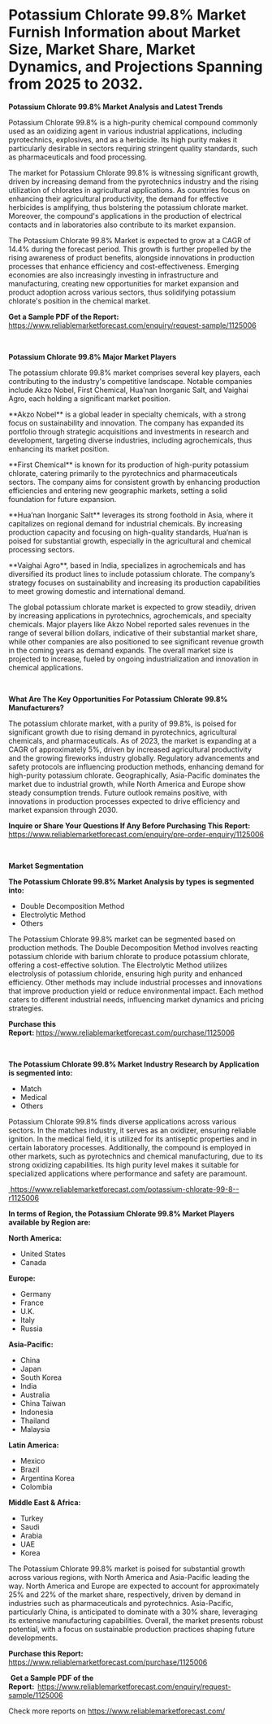 <p><h1>Potassium Chlorate 99.8% Market Furnish Information about Market Size, Market Share, Market Dynamics, and Projections Spanning from 2025 to 2032.</h1></p><p><strong>Potassium Chlorate 99.8% Market Analysis and Latest Trends</strong></p>
<p><p>Potassium Chlorate 99.8% is a high-purity chemical compound commonly used as an oxidizing agent in various industrial applications, including pyrotechnics, explosives, and as a herbicide. Its high purity makes it particularly desirable in sectors requiring stringent quality standards, such as pharmaceuticals and food processing.</p><p>The market for Potassium Chlorate 99.8% is witnessing significant growth, driven by increasing demand from the pyrotechnics industry and the rising utilization of chlorates in agricultural applications. As countries focus on enhancing their agricultural productivity, the demand for effective herbicides is amplifying, thus bolstering the potassium chlorate market. Moreover, the compound's applications in the production of electrical contacts and in laboratories also contribute to its market expansion.</p><p>The Potassium Chlorate 99.8% Market is expected to grow at a CAGR of 14.4% during the forecast period. This growth is further propelled by the rising awareness of product benefits, alongside innovations in production processes that enhance efficiency and cost-effectiveness. Emerging economies are also increasingly investing in infrastructure and manufacturing, creating new opportunities for market expansion and product adoption across various sectors, thus solidifying potassium chlorate's position in the chemical market.</p></p>
<p><strong>Get a Sample PDF of the Report:&nbsp;</strong> <a href="https://www.reliablemarketforecast.com/enquiry/request-sample/1125006?utm_campaign=2736&utm_medium=2&utm_source=Github&utm_content=ia&utm_term=21032025&utm_id=potassium-chlorate-998">https://www.reliablemarketforecast.com/enquiry/request-sample/1125006</a></p>
<p>&nbsp;</p>
<p><strong>Potassium Chlorate 99.8% Major Market Players</strong></p>
<p><p>The potassium chlorate 99.8% market comprises several key players, each contributing to the industry's competitive landscape. Notable companies include Akzo Nobel, First Chemical, Hua’nan Inorganic Salt, and Vaighai Agro, each holding a significant market position.</p><p>**Akzo Nobel** is a global leader in specialty chemicals, with a strong focus on sustainability and innovation. The company has expanded its portfolio through strategic acquisitions and investments in research and development, targeting diverse industries, including agrochemicals, thus enhancing its market position. </p><p>**First Chemical** is known for its production of high-purity potassium chlorate, catering primarily to the pyrotechnics and pharmaceuticals sectors. The company aims for consistent growth by enhancing production efficiencies and entering new geographic markets, setting a solid foundation for future expansion.</p><p>**Hua’nan Inorganic Salt** leverages its strong foothold in Asia, where it capitalizes on regional demand for industrial chemicals. By increasing production capacity and focusing on high-quality standards, Hua’nan is poised for substantial growth, especially in the agricultural and chemical processing sectors.</p><p>**Vaighai Agro**, based in India, specializes in agrochemicals and has diversified its product lines to include potassium chlorate. The company’s strategy focuses on sustainability and increasing its production capabilities to meet growing domestic and international demand.</p><p>The global potassium chlorate market is expected to grow steadily, driven by increasing applications in pyrotechnics, agrochemicals, and specialty chemicals. Major players like Akzo Nobel reported sales revenues in the range of several billion dollars, indicative of their substantial market share, while other companies are also positioned to see significant revenue growth in the coming years as demand expands. The overall market size is projected to increase, fueled by ongoing industrialization and innovation in chemical applications.</p></p>
<p>&nbsp;</p>
<p><strong>What Are The Key Opportunities For Potassium Chlorate 99.8% Manufacturers?</strong></p>
<p><p>The potassium chlorate market, with a purity of 99.8%, is poised for significant growth due to rising demand in pyrotechnics, agricultural chemicals, and pharmaceuticals. As of 2023, the market is expanding at a CAGR of approximately 5%, driven by increased agricultural productivity and the growing fireworks industry globally. Regulatory advancements and safety protocols are influencing production methods, enhancing demand for high-purity potassium chlorate. Geographically, Asia-Pacific dominates the market due to industrial growth, while North America and Europe show steady consumption trends. Future outlook remains positive, with innovations in production processes expected to drive efficiency and market expansion through 2030.</p></p>
<p><strong>Inquire or Share Your Questions If Any Before Purchasing This Report:</strong> <a href="https://www.reliablemarketforecast.com/enquiry/pre-order-enquiry/1125006?utm_campaign=2736&utm_medium=2&utm_source=Github&utm_content=ia&utm_term=21032025&utm_id=potassium-chlorate-998">https://www.reliablemarketforecast.com/enquiry/pre-order-enquiry/1125006</a></p>
<p>&nbsp;</p>
<p><strong>Market Segmentation</strong></p>
<p><strong>The Potassium Chlorate 99.8% Market Analysis by types is segmented into:</strong></p>
<p><ul><li>Double Decomposition Method</li><li>Electrolytic Method</li><li>Others</li></ul></p>
<p><p>The Potassium Chlorate 99.8% market can be segmented based on production methods. The Double Decomposition Method involves reacting potassium chloride with barium chlorate to produce potassium chlorate, offering a cost-effective solution. The Electrolytic Method utilizes electrolysis of potassium chloride, ensuring high purity and enhanced efficiency. Other methods may include industrial processes and innovations that improve production yield or reduce environmental impact. Each method caters to different industrial needs, influencing market dynamics and pricing strategies.</p></p>
<p><strong>Purchase this Report:&nbsp;</strong><a href="https://www.reliablemarketforecast.com/purchase/1125006?utm_campaign=2736&utm_medium=2&utm_source=Github&utm_content=ia&utm_term=21032025&utm_id=potassium-chlorate-998">https://www.reliablemarketforecast.com/purchase/1125006</a></p>
<p>&nbsp;</p>
<p><strong>The Potassium Chlorate 99.8% Market Industry Research by Application is segmented into:</strong></p>
<p><ul><li>Match</li><li>Medical</li><li>Others</li></ul></p>
<p><p>Potassium Chlorate 99.8% finds diverse applications across various sectors. In the matches industry, it serves as an oxidizer, ensuring reliable ignition. In the medical field, it is utilized for its antiseptic properties and in certain laboratory processes. Additionally, the compound is employed in other markets, such as pyrotechnics and chemical manufacturing, due to its strong oxidizing capabilities. Its high purity level makes it suitable for specialized applications where performance and safety are paramount.</p></p>
<p><a href="https://www.reliablemarketforecast.com/potassium-chlorate-99-8--r1125006?utm_campaign=2736&utm_medium=2&utm_source=Github&utm_content=ia&utm_term=21032025&utm_id=potassium-chlorate-998">&nbsp;https://www.reliablemarketforecast.com/potassium-chlorate-99-8--r1125006</a></p>
<p><strong>In terms of Region, the Potassium Chlorate 99.8% Market Players available by Region are:</strong></p>
<p>
    <p> <strong> North America: </strong>
        <ul>
            <li>United States</li>
            <li>Canada</li>
        </ul>
        </p> 
    <p> <strong> Europe: </strong>
        <ul>
            <li>Germany</li>
            <li>France</li>
            <li>U.K.</li>
            <li>Italy</li>
            <li>Russia</li>
        </ul>
        </p> 
    <p> <strong> Asia-Pacific: </strong>
        <ul>
            <li>China</li>
            <li>Japan</li>
            <li>South Korea</li>
            <li>India</li>
            <li>Australia</li>
            <li>China Taiwan</li>
            <li>Indonesia</li>
            <li>Thailand</li>
            <li>Malaysia</li>
        </ul>
        </p> 
    <p> <strong> Latin America: </strong>
        <ul>
            <li>Mexico</li>
            <li>Brazil</li>
            <li>Argentina Korea</li>
            <li>Colombia</li>
        </ul>
        </p> 
    <p> <strong> Middle East & Africa: </strong>
        <ul>
            <li>Turkey</li>
            <li>Saudi</li>
            <li>Arabia</li>
            <li>UAE</li>
            <li>Korea</li>
        </ul>
    </p>
    </p>
<p><p>The Potassium Chlorate 99.8% market is poised for substantial growth across various regions, with North America and Asia-Pacific leading the way. North America and Europe are expected to account for approximately 25% and 22% of the market share, respectively, driven by demand in industries such as pharmaceuticals and pyrotechnics. Asia-Pacific, particularly China, is anticipated to dominate with a 30% share, leveraging its extensive manufacturing capabilities. Overall, the market presents robust potential, with a focus on sustainable production practices shaping future developments.</p></p>
<p><strong>Purchase this Report: </strong><a href="https://www.reliablemarketforecast.com/purchase/1125006?utm_campaign=2736&utm_medium=2&utm_source=Github&utm_content=ia&utm_term=21032025&utm_id=potassium-chlorate-998">https://www.reliablemarketforecast.com/purchase/1125006</a></p>
<p>&nbsp;<strong>Get a Sample PDF of the Report:&nbsp;&nbsp;</strong><a href="https://www.reliablemarketforecast.com/enquiry/request-sample/1125006?utm_campaign=2736&utm_medium=2&utm_source=Github&utm_content=ia&utm_term=21032025&utm_id=potassium-chlorate-998">https://www.reliablemarketforecast.com/enquiry/request-sample/1125006</a></p>
<p><strong></strong></p>
<p>Check more reports on <a href="https://www.reliablemarketforecast.com/?utm_campaign=2736&utm_medium=2&utm_source=Github&utm_content=ia&utm_term=21032025&utm_id=potassium-chlorate-998">https://www.reliablemarketforecast.com/</a></p>